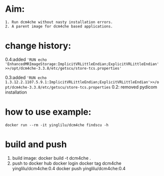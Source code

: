 # Aim:
    1. Run dcm4che without nasty installation errors.
    2. A parent image for dcm4che based applications.


# change history:
0.4:added `'RUN echo 'EnhancedMRImageStorage:ImplicitVRLittleEndian;ExplicitVRLittleEndian'>>/opt/dcm4che-3.3.8/etc/getscu/store-tcs.properties'`

0.3:added `'RUN echo 1.3.12.2.1107.5.9.1:ImplicitVRLittleEndian;ExplicitVRLittleEndian'>>/opt/dcm4che-3.3.8/etc/getscu/store-tcs.properties`
0.2: removed pydicom installation

# how to use example:
  `docker run --rm -it yinglilu/dcm4che findscu -h`
  
# build and push
1. build image:
	docker build -t dcm4che .
2. push to docker hub
	docker login
	docker tag dcm4che yinglilu/dcm4che:0.4
	docker push yinglilu/dcm4che:0.4
